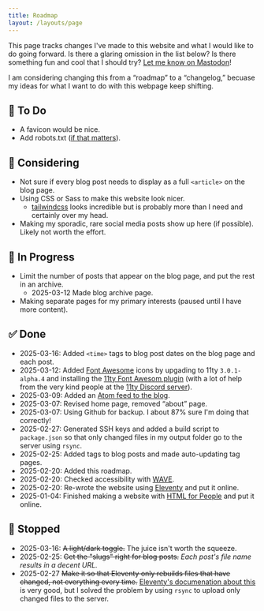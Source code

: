```yaml
---
title: Roadmap
layout: /layouts/page
---
```

This page tracks changes I've made to this website and what I would like to do going forward. Is there a glaring omission in the list below? Is there something fun and cool that I should try? [Let me know on Mastodon](https://mastodon.social/@brianjasonford)! 

I am considering changing this from a &#8220;roadmap&#8221; to a &#8220;changelog,&#8221; becuase my ideas for what I want to do with this webpage keep shifting.

## 📝 To Do 
- A favicon would be nice.
- Add robots.txt ([if that matters](https://www.tomshardware.com/tech-industry/artificial-intelligence/several-ai-companies-said-to-be-ignoring-robots-dot-txt-exclusion-scraping-content-without-permission-report)). 

## 🤔 Considering
- Not sure if every blog post needs to display as a full `<article>` on the blog page.
- Using CSS or Sass to make this website look nicer. 
    - [tailwindcss](https://tailwindcss.com) looks incredible but is probably more than I need and certainly over my head. 
- Making my sporadic, rare social media posts show up here (if possible). Likely not worth the effort.

## 🚧 In Progress
- Limit the number of posts that appear on the blog page, and put the rest in an archive.
    - 2025-03-12 Made blog archive page.
- Making separate pages for my primary interests (paused until I have more content).

## ✅ Done
- 2025-03-16: Added `<time>` tags to blog post dates on the blog page and each post.
- 2025-03-12: Added [Font Awesome](https://fontawesome.com) icons by upgading to 11ty `3.0.1-alpha.4` and installing the [11ty Font Awesom plugin](https://github.com/11ty/eleventy-plugin-font-awesome) (with a lot of help from the very kind people at the [11ty Discord server](https://discord.gg/GBkBy9u)).
- 2025-03-09: Added an [Atom feed to the blog](https://www.brianjasonford.com/feed.xml).
- 2025-03-07: Revised home page, removed &ldquo;about&rdquo; page.
- 2025-03-07: Using Github for backup. I about 87% sure I'm doing that correctly!
- 2025-02-27: Generated SSH keys and added a build script to `package.json` so that only changed files in my output folder go to the server using `rsync`.
- 2025-02-25: Added tags to blog posts and made auto-updating tag pages. 
- 2025-02-20: Added this roadmap.
- 2025-02-20: Checked accessibility with [WAVE](https://wave.webaim.org).
- 2025-02-20: Re-wrote the website using [Eleventy](https://www.11ty.dev) and put it online.
- 2025-01-04: Finished making a website with [HTML for People](https://htmlforpeople.com) and put it online. 

## 🛑 Stopped
- 2025-03-16: <s>A light/dark toggle.</s> The juice isn't worth the squeeze. 
- 2025-02-25: <s>Get the "slugs" right for blog posts.</s> _Each post's file name results in a decent URL._
- 2025-02-27 <s>Make it so that Eleventy only rebuilds files that have changed, not everything every time.</s> [Eleventy's documenation about this](https://www.11ty.dev/docs/usage/) is very good, but I solved the problem by using `rsync` to upload only changed files to the server.
